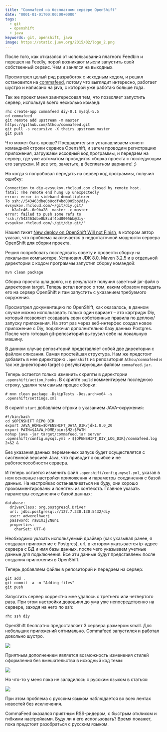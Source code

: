 ```yaml
---
title: "Commafeed на бесплатном сервере OpenShift"
date: "0001-01-01T00:00:00+0000"
tags:
  - git
  - openshift
  - java
keywords: git, openshift, java
image: https://static.juev.org/2015/02/logo_2.png
---
```

После того, как отказался от использования платного Feedbin и перешел на Feedly, порой возникают мысли запустить свой собственный сервис. Чем и занялся на выходных.

Просмотрел целый ряд разработок с исходным кодом, и решил остановится на [commafeed](https://github.com/Athou/commafeed), потому что выглядит интересно, работает шустро и написано на java, с которой уже работаю больше года.

Так же проект меня заинтересовал тем, что позволяет запустить сервер, используя всего несколько команд:

	rhc create-app commafeed diy-0.1 mysql-5.5
	cd commafeed
	git remote add upstream -m master https://github.com/Athou/commafeed.git
	git pull -s recursive -X theirs upstream master
	git push

Что может быть проще? Предварительно устанавливаем клиент командной строки сервиса Openshift, и затем проводим регистрацию приложения, загружаем исходный код программы, и передаем на сервер, где уже автоматом проводится сборка проекта с последующим его запуском. И все это, заметьте, в бесплатном варианте! ;)

Но когда я попробовал передать на сервер код программы, получил ошибку:

	Connection to diy-evsyukov.rhcloud.com closed by remote host.
	fatal: The remote end hung up unexpectedly
	error: error in sideband demultiplexer
	To ssh://543463dbe0b8cdf4bd0005bb@diy-evsyukov.rhcloud.com/~/git/diy.git/
	   b2a1c46..6c9ba28  master -> master
	error: failed to push some refs to 'ssh://543463dbe0b8cdf4bd0005bb@diy-evsyukov.rhcloud.com/~/git/diy.git/'

Нашел тикет [New deploy on OpenShift Will not Finish](https://github.com/Athou/commafeed/issues/637), в котором автор указал, что проблема заключается в недостаточной мощности сервера OpenShift для сборки проекта.

Решил попробовать последовать совету и провести сборку на локальном компьютере. Установил JDK 8.0, Maven 3.2.5 и в отдельной директории с кодом программы запустил сборку командой:

	mvn clean package

Сборка проекта шла долго, и в результате получил заветный jar-файл в директории target. Теперь встал вопрос о том, каким образом передать его на сервер OpenShift и там запустить с указанием требуемого окружения.

Просмотрел документацию по OpenShift, как оказалось, в данном случае можно использовать только один вариант – это картридж Diy, который позволяет создавать свои собственные правила по деплою/запуску приложения. На этот раз через веб-интерфес создал новое приложение с Diy, подключил дополнительно базу данных Postgres. После чего готовый git-репозиторий выгрузил себе на локальную машину.

В данном случае репозиторий представляет собой две директории с файлом описания. Самая простейшая структура. Нам же предстоит добавить в нее директорию `.openshift` из репозитория `Athou/commafeed` и так же директорию target c результирующим файлом `commafeed.jar`.

Теперь остается только изменить скрипты в директории `.openshift/action_hooks`. В скрипте `build` комментируем последнюю строку, удаляя тем самым процес сборки:

	# mvn clean package -DskipTests -Dos.arch=x64 -s .openshift/settings.xml

В скрипт `start` добавляем строки с указанием JAVA-окружения:

	#!/bin/bash
	cd $OPENSHIFT_REPO_DIR
	export JAVA_HOME=$OPENSHIFT_DATA_DIR/jdk1.8.0_20
	export PATH=$JAVA_HOME/bin:$M2:$PATH
	nohup java -jar target/commafeed.jar server .openshift/config.mysql.yml > ${OPENSHIFT_DIY_LOG_DIR}/commafeed.log 2>&2 &

Без указания данных переменных запуск будет осуществлятся с системной версией Java, что приводит к ошибке и не работоспособности сервера.

И теперь остается изменить файл `.openshift/config.mysql.yml`, указав в нем основные настройки приложения и параметры соединения с базой данных. На настройках останавливаться не буду, они хорошо прокомментированы и понятны из контекста. Главное указать параметры соединения с базой данных:

	database:
	  driverClass: org.postgresql.Driver
	  url: jdbc:postgresql://127.7.230.130:5432/diy
	  user: adwerelhwerj
	  password: raB1mIj2Nun1
	  properties:
    	charSet: UTF-8

Необходимо указать используемый драйвер (как указывал ранее, я создавал приложение с Postgres), url, в котором указывается ip-адрес сервера с БД и имя базы данных, после чего указываем учетные данные для подключения. Все эти данные будут представлены после создания приложения в OpenShift.

Теперь добавляем файлы в репозиторий и передаем на сервер:

	git add .
    git commit -a -m "Adding files"
    git push

Запустить сервер корректно мне удалось с третьего или четвертого раза. При этом настройки доводиил до ума уже непосредственно на сервере, заходя на него по ssh:

	rhc ssh diy

OpenShift бесплатно предоставляет 3 сервера размером small. Для небольших приложений оптимально. Commafeed запустился и работал довольно шустро.

[![](https://static.juev.org/2015/02/commafeed.png)](https://static.juev.org/2015/02/commafeed.png)

Приятным дополнением является возможность изменения стилей оформления без вмешательства в исходный код темы:

[![](https://static.juev.org/2015/02/settings.png)](https://static.juev.org/2015/02/settings.png)

Но что-то у меня пока не заладилось с русским языком в статьях:

[![](https://static.juev.org/2015/02/russian.png)](https://static.juev.org/2015/02/russian.png)

При этом проблема с русским языком наблюдается во всех лентах новостей без исключения.

CommaFeed оказался приятным RSS-ридером, с быстрым откликом и гибкими настройками. Буду ли я его использовать? Время покажет, пока предстоит разобраться с русским языком.
